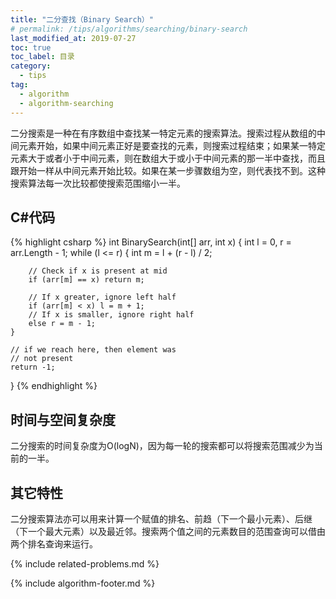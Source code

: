 ```yaml
---
title: "二分查找（Binary Search）"
# permalink: /tips/algorithms/searching/binary-search
last_modified_at: 2019-07-27
toc: true
toc_label: 目录
category: 
  - tips
tag:
  - algorithm
  - algorithm-searching
---
```


二分搜索是一种在有序数组中查找某一特定元素的搜索算法。搜索过程从数组的中间元素开始，如果中间元素正好是要查找的元素，则搜索过程结束；如果某一特定元素大于或者小于中间元素，则在数组大于或小于中间元素的那一半中查找，而且跟开始一样从中间元素开始比较。如果在某一步骤数组为空，则代表找不到。这种搜索算法每一次比较都使搜索范围缩小一半。

## C#代码

{% highlight csharp %}
int BinarySearch(int[] arr, int x) { 
    int l = 0, r = arr.Length - 1;
    while (l <= r) { 
        int m = l + (r - l) / 2;
  
        // Check if x is present at mid 
        if (arr[m] == x) return m;

        // If x greater, ignore left half 
        if (arr[m] < x) l = m + 1;
        // If x is smaller, ignore right half 
        else r = m - 1; 
    }

    // if we reach here, then element was
    // not present
    return -1; 
}
{% endhighlight %}

## 时间与空间复杂度

二分搜索的时间复杂度为O(logN)，因为每一轮的搜索都可以将搜索范围减少为当前的一半。

## 其它特性

二分搜索算法亦可以用来计算一个赋值的排名、前趋（下一个最小元素）、后继（下一个最大元素）以及最近邻。搜索两个值之间的元素数目的范围查询可以借由两个排名查询来运行。

{% include related-problems.md %}

{% include algorithm-footer.md %}
